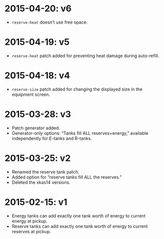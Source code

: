 # 2015-04-20: v6

* `reserve-heat` doesn’t use free space.

# 2015-04-19: v5

* `reserve-heat` patch added for preventing heat damage during auto-refill.

# 2015-04-18: v4

* `reserve-size` patch added for changing the displayed size in the equipment screen.

# 2015-03-28: v3

* Patch generator added.
* Generator-only options: “Tanks fill ALL reserves+energy,” available independently for E-tanks and R-tanks.

# 2015-03-25: v2

* Renamed the reserve tank patch.
* Added option for “reserve tanks fill ALL the reserves.”
* Deleted the xkas14 versions.

# 2015-02-15: v1

* Energy tanks can add exactly one tank worth of energy to current energy at pickup.
* Reserve tanks can add exactly one tank worth of energy to current reserves at pickup.


